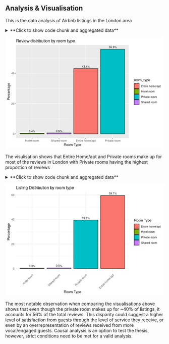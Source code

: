 ## Analysis & Visualisation
This is the data analysis of Airbnb listings in the London area

<details>
  <summary>**Click to show code chunk and aggregated data**</summary>
  
![Aggregating total reviews for each room type](images/R_DA_Chunk1.PNG)

![Code Chunk Result](images/R_DA_Result1.PNG)

![Percentage distribution of reviews by each room type](images/R_DA_Chunk2.PNG)

![Code Chunk Result](images/R_DA_Result2.PNG)

![Data Viz 1](images/R_Viz_Chunk1.PNG)
 
</details>

![Data Viz 1 Result](images/R_Viz_Result1.png)

The visulisation shows that Entire Home/apt and Private rooms make up for most of the reviews in London with Private rooms having the highest proportion of reviews

<details>
  <summary>**Click to show code chunk and aggregated data**</summary>

![Percentage distrbution of listings by each room type](images/R_DA_Chunk3.PNG)

![Code Chunk Result](images/R_DA_Result3.PNG)

![Data Viz 2](images/R_Viz_Chunk2.PNG)
</details>

![Data Viz 2 Result](images/R_Viz_Result2.png)

The most notable observation when comparing the visualisations above shows that even though the private room makes up for ~40% of listings, it accounts for 56% of the total reviews. This disparity could suggest a higher level of satisfaction from guests through the level of service they receive, or even by an overrepresentation of reviews received from more vocal/engaged guests. Causal analysis is an option to test the thesis, however, strict conditions need to be met for a valid analysis. 
